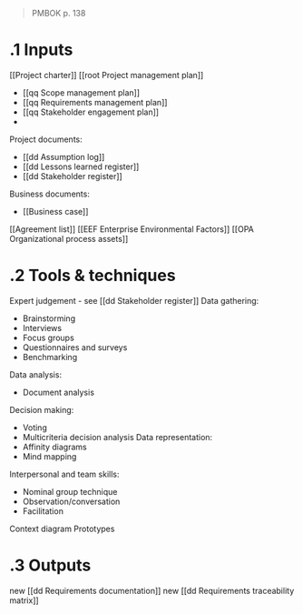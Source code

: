 >PMBOK p. 138
# .1 Inputs
[[Project charter]]
[[root Project management plan]]
* [[qq Scope management plan]]
* [[qq Requirements management plan]]
* [[qq Stakeholder engagement plan]]
* 

Project documents:
* [[dd Assumption log]]
* [[dd Lessons learned register]]
* [[dd Stakeholder register]]

Business documents:
* [[Business case]]

[[Agreement list]]
[[EEF Enterprise Environmental Factors]]
[[OPA Organizational process assets]]

# .2 Tools & techniques
Expert judgement - see [[dd Stakeholder register]]
Data gathering:
* Brainstorming
* Interviews
* Focus groups
* Questionnaires and surveys
* Benchmarking

Data analysis:
* Document analysis

Decision making:
* Voting
* Multicriteria decision analysis
Data representation:
* Affinity diagrams
* Mind mapping

Interpersonal and team skills:
* Nominal group technique
* Observation/conversation
* Facilitation

Context diagram
Prototypes

# .3 Outputs
new [[dd Requirements documentation]]
new [[dd Requirements traceability matrix]]


